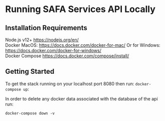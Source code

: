 # Running SAFA Services API Locally

## Installation Requirements

Node.js v12+ https://nodejs.org/en/ \
Docker MacOS: https://docs.docker.com/docker-for-mac/ Or for Windows: https://docs.docker.com/docker-for-windows/ \
Docker Compose https://docs.docker.com/compose/install/

## Getting Started

To get the stack running on your localhost port 8080 then run:
`docker-compose up`:

In order to delete any docker data associated with the database of the api run:

`docker-compose down -v`
